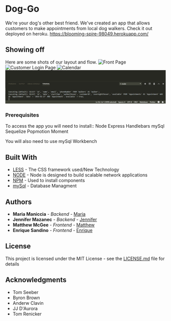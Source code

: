 # Dog-Go

We're your dog's other best friend. We've created an app that allows customers to make appointments from local dog walkers. Check it out deployed on heroku. https://blooming-spire-98049.herokuapp.com/ 

## Showing off

Here are some shots of our layout and flow.
![Front Page](public/styles/images/frontPage.png)
![Customer Login Page](public/styles/images/loginPage.png)
![Calendar](public/styles/images/calendar.png)
![Behind the scenes](public/styles/images/backEnd.png)



### Prerequisites

To access the app you will need to install::
Node
Express
Handlebars
mySql
Sequelize
Popmotion
Moment

You will also need to use mySql Workbench

## Built With

* [LESS](http://www.dropwizard.io/1.0.2/docs/) - The CSS framework used/New Technology
* [NODE](https://nodejs.org/en/) - Node is designed to build scalable network applications
* [NPM](https://www.npmjs.com/) - Used to install components
* [mySql](https://www.mysql.com/) - Database Managment

## Authors

* **Maria Maniccia** - *Backend* - [Maria](https://mariamaniccia.github.io/)
* **Jennifer Mazanec** - *Backend* - [Jennifer](https://jenmaz12.github.io/Portfolio/)
* **Matthew McGee** - *Frontend* - [Matthew](#)
* **Enrique Sandino** - *Frontend* - [Enrique](#)


## License

This project is licensed under the MIT License - see the [LICENSE.md](LICENSE.md) file for details

## Acknowledgments

* Tom Seeber
* Byron Brown
* Anderw Clavin
* JJ D'Aurora
* Tom Renicker
